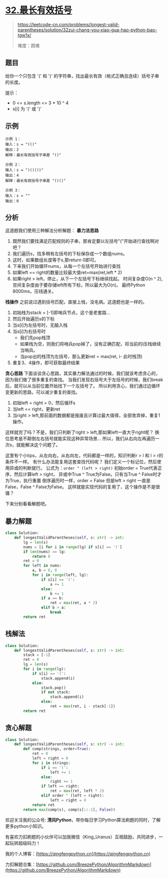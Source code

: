 # [32.最长有效括号](https://leetcode-cn.com/problems/longest-valid-parentheses/solution/32zui-chang-you-xiao-gua-hao-python-bao-tgw1x/)
> https://leetcode-cn.com/problems/longest-valid-parentheses/solution/32zui-chang-you-xiao-gua-hao-python-bao-tgw1x/
> 
> 难度：困难

## 题目

给你一个只包含 '(' 和 ')' 的字符串，找出最长有效（格式正确且连续）括号子串的长度。

提示：
- 0 <= s.length <= 3 * 10 ^ 4
- s[i] 为 '(' 或 ')'

## 示例

```
示例 1：
输入：s = "(()"
输出：2
解释：最长有效括号子串是 "()"

示例 2：
输入：s = ")()())"
输出：4
解释：最长有效括号子串是 "()()"

示例 3：
输入：s = ""
输出：0
```

## 分析

这道题我们使用三种解法分析解题：
**暴力法思路**
1. 既然我们要找满足匹配规则的子串，那肯定要以左括号"("开始进行查找啊对吧？
2. 我们遍历s，找多稍有左括号的下标保存成一个数组nums。
3. 这时，如果数组长度等于s,那return 0即可。
4. 下来我们开始循环nums，从每一个左括号开始进行查找
5. 如果left == right的数量比较最大值ret=max(ret,left * 2)
6. 如果right > left，停止，从下一个左括号下标继续找起。
时间复杂度O(n ^ 2),空间复杂度由于要存储left所有下标，所以最大为O(n)。
最终Python 8000ms，压线通关。

**栈操作**
之前说过遇到括号匹配，直接上栈，没毛病。这道题也是一样的。
1. 初始栈为stack = [-1]即哨兵节点，这个是老套路...
2. 然后开始遍历s的下标
3. 当s[i]为左括号时，无脑入栈
4. 当s[i]为右括号时
   - 我们先pop栈顶
   - 如果栈为空，则我们将哨兵pop掉了，没有正确匹配，将当前的i压栈继续当哨兵。
   - 当pop出的栈顶为左括号，那么更新ret = max(ret, i- 此时栈顶)
5. 重复3、4操作，即可获取最终结果

**贪心思路**
下面谈谈贪心思路，其实暴力解法通过的时候，我们就该考虑贪心的，因为我们做了很多重复的查找。
当我们发现右括号大于左括号的时候，我们break后，就可以从当前位置开始找下一个左括号了。
所以利用贪心，我们通过边循环变更新的思路，可以减少重复的查找。
1. 初始left = right = 0，然后循环s
2. 当left == right，更新ret
3. 当right > left,那前面的数据都是报废且计算过最大值得，全部舍弃掉，重复1操作。

这样就完了吗？不是，我们只判断了right > left,那如果left一直大于right呢？
换位思考是不颠倒左右括号就能实现这种异常场景...
所以，我们从右向左再遍历一次s，就能解决这个问题了。

这里有个小tips，从左向右，从右向左，代码都是一样的，知识判断r > l 和 l > r的条件不一样。
有什么办法能复用这套查找代码呢？ 我们定义一个标记位，然后使用异或的判断就行。
公式为：`order ^ (left > right)`
初始order = True代表正序，然后计算left > right，
异或中True ^ True为False。只有当True ^ False时才为True，执行重置
倒序遍历时一样，order = False 但是left > right 一直是False，False ^ False为False。
这样就能实现代码的复用了，这个操作是不是很骚？

下来分别看看解题吧。

## 暴力解题

```python
class Solution:
    def longestValidParentheses(self, s: str) -> int:
        lg = len(s)
        nums = [i for i in range(lg) if s[i] == '(']
        if len(nums) == lg:
            return 0
        ret = 0
        for left in nums:
            a, b = 0, 0
            for i in range(left, lg):
                if s[i] == '(':
                    a += 1
                else:
                    b += 1
                if a == b:
                    ret = max(ret, a * 2)
                elif b > a:
                    break
        return ret
```
## 栈解法
```python
class Solution:
    def longestValidParentheses(self, s: str) -> int:
        stack = [-1]
        ret = 0
        lg = len(s)
        for i in range(lg):
            if s[i] == '(':
                stack.append(i)
            else:
                stack.pop()
                if not stack:
                    stack.append(i)
                else:
                    ret = max(ret, i - stack[-1])
        return ret
```

## 贪心解题

```python
class Solution:
    def longestValidParentheses(self, s: str) -> int:
        def comp(strings, order=True):
            ret = 0
            left = right = 0
            for i in strings:
                if i == '(':
                    left += 1
                else:
                    right += 1
                if left == right:
                    ret = max(ret, left * 2)
                elif order ^ (left > right):
                    left = right = 0
            return ret
        return max(comp(s), comp(s[::-1], False))
```

欢迎关注我的公众号: **清风Python**，带你每日学习Python算法刷题的同时，了解更多python小知识。

有喜欢力扣刷题的小伙伴可以加我微信（King_Uranus）互相鼓励，共同进步，一起玩转超级码力！

我的个人博客：[https://qingfengpython.cn](https://qingfengpython.cn)

力扣解题合集：[https://github.com/BreezePython/AlgorithmMarkdown](https://github.com/BreezePython/AlgorithmMarkdown)